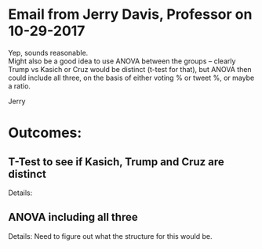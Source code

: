 # Email from Jerry Davis, Professor on 10-29-2017
Yep, sounds reasonable.  
Might also be a good idea to use ANOVA between the groups – clearly Trump vs Kasich or Cruz would be distinct (t-test for that),
but ANOVA then could include all three, on the basis of either voting % or tweet %, or maybe a ratio.
 
Jerry


# Outcomes: 
## T-Test to see if Kasich, Trump and Cruz are distinct
Details:

## ANOVA including all three 
Details:
Need to figure out what the structure for this would be.